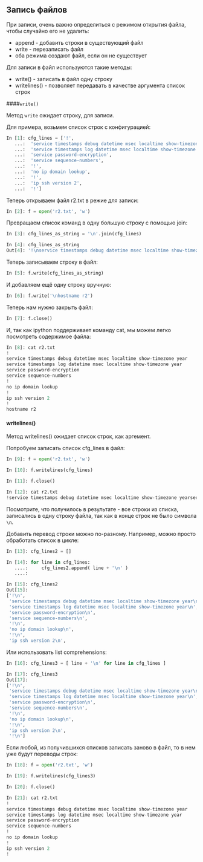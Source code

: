 ## Запись файлов

При записи, очень важно определиться с режимом открытия файла, чтобы случайно его не удалить:
* append - добавить строки в существующий файл
* write - перезаписать файл
* оба режима создают файл, если он не существует

Для записи в файл используются такие методы:
* write() - записать в файл одну строку
* writelines() - позволяет передавать в качестве аргумента список строк

####```write()```

Метод ```write``` ожидает строку, для записи.

Для примера, возьмем список строк с конфигурацией:
```python
In [1]: cfg_lines = ['!',
   ...:  'service timestamps debug datetime msec localtime show-timezone year',
   ...:  'service timestamps log datetime msec localtime show-timezone year',
   ...:  'service password-encryption',
   ...:  'service sequence-numbers',
   ...:  '!',
   ...:  'no ip domain lookup',
   ...:  '!',
   ...:  'ip ssh version 2',
   ...:  '!']
```

Теперь открываем файл r2.txt в режие для записи:
```python
In [2]: f = open('r2.txt', 'w')
```

Превращаем список команд в одну большую строку с помощью join:
```python
In [3]: cfg_lines_as_string = '\n'.join(cfg_lines)

In [4]: cfg_lines_as_string
Out[4]: '!\nservice timestamps debug datetime msec localtime show-timezone year\nservice timestamps log datetime msec localtime show-timezone year\nservice password-encryption\nservice sequence-numbers\n!\nno ip domain lookup\n!\nip ssh version 2\n!'
```

Теперь записываем строку в файл:
```python
In [5]: f.write(cfg_lines_as_string)
```

И добавляем ещё одну строку вручную:
```python
In [6]: f.write('\nhostname r2')
```

Теперь нам нужно закрыть файл:
```python
In [7]: f.close()
```

И, так как ipython поддерживает команду cat, мы можем легко посмотреть содержимое файла:
```python
In [8]: cat r2.txt
!
service timestamps debug datetime msec localtime show-timezone year
service timestamps log datetime msec localtime show-timezone year
service password-encryption
service sequence-numbers
!
no ip domain lookup
!
ip ssh version 2
!
hostname r2
```

#### writelines()

Метод writelines() ожидает список строк, как аргемент.

Попробуем записать список cfg_lines в файл:
```python
In [9]: f = open('r2.txt', 'w')

In [10]: f.writelines(cfg_lines)

In [11]: f.close()

In [12]: cat r2.txt
!service timestamps debug datetime msec localtime show-timezone yearservice timestamps log datetime msec localtime show-timezone yearservice password-encryptionservice sequence-numbers!no ip domain lookup!ip ssh version 2!
```

Посмотрите, что получилось в результате - все строки из списка, записались в одну строку файла, так как в конце строк не было символа ```\n```.

Добавить перевод строки можно по-разному.
Например, можно просто обработать список в цикле:
```python
In [13]: cfg_lines2 = []

In [14]: for line in cfg_lines:
   ....:     cfg_lines2.append( line + '\n' )
   ....:

In [15]: cfg_lines2
Out[15]:
['!\n',
 'service timestamps debug datetime msec localtime show-timezone year\n',
 'service timestamps log datetime msec localtime show-timezone year\n',
 'service password-encryption\n',
 'service sequence-numbers\n',
 '!\n',
 'no ip domain lookup\n',
 '!\n',
 'ip ssh version 2\n',
```

Или использовать list comprehensions:
```python
In [16]: cfg_lines3 = [ line + '\n' for line in cfg_lines ]

In [17]: cfg_lines3
Out[17]:
['!\n',
 'service timestamps debug datetime msec localtime show-timezone year\n',
 'service timestamps log datetime msec localtime show-timezone year\n',
 'service password-encryption\n',
 'service sequence-numbers\n',
 '!\n',
 'no ip domain lookup\n',
 '!\n',
 'ip ssh version 2\n',
 '!\n']
```

Если любой, из получившихся списков записать заново в файл, то в нем уже будут переводы строк:
```python
In [18]: f = open('r2.txt', 'w')

In [19]: f.writelines(cfg_lines3)

In [20]: f.close()

In [21]: cat r2.txt
!
service timestamps debug datetime msec localtime show-timezone year
service timestamps log datetime msec localtime show-timezone year
service password-encryption
service sequence-numbers
!
no ip domain lookup
!
ip ssh version 2
!
```
